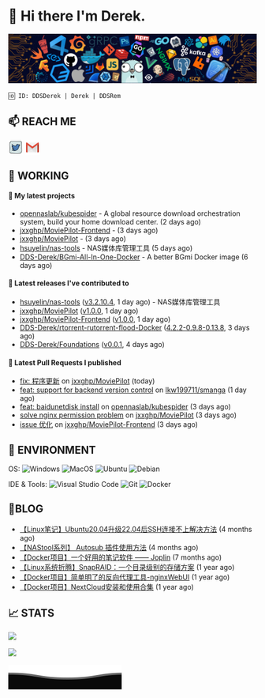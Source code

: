 # 👋 Hi there I'm Derek. 

![](https://raw.githubusercontent.com/DDS-Derek/.github/main/profile/assets/header_.png)

```
🆔 ID: DDSDerek | Derek | DDSRem
```

## 📫 REACH ME
<p align="left">
<a href="https://twitter.com/ddsrem_derek" target="blank"><img align="center" src="https://raw.githubusercontent.com/DDS-Derek/.github/main/profile/assets/twitter.svg" alt="BEPb" height="30" width="30" /></a>
<a href="mailto:ddstomo@gmail.com" target="blank"><img align="center" src="https://raw.githubusercontent.com/DDS-Derek/.github/main/profile/assets/gmail.svg" alt="Gmail" height="30" width="30" /></a>
</p>

## 💼 WORKING

#### 🌱 My latest projects


- [opennaslab/kubespider](https://github.com/opennaslab/kubespider) - A global resource download orchestration system, build your home download center.  (2 days ago)
- [jxxghp/MoviePilot-Frontend](https://github.com/jxxghp/MoviePilot-Frontend) -  (3 days ago)
- [jxxghp/MoviePilot](https://github.com/jxxghp/MoviePilot) -  (3 days ago)
- [hsuyelin/nas-tools](https://github.com/hsuyelin/nas-tools) - NAS媒体库管理工具 (5 days ago)
- [DDS-Derek/BGmi-All-In-One-Docker](https://github.com/DDS-Derek/BGmi-All-In-One-Docker) - A better BGmi Docker image (6 days ago)

#### 🔭 Latest releases I've contributed to

- [hsuyelin/nas-tools](https://github.com/hsuyelin/nas-tools) ([v3.2.10.4](https://github.com/hsuyelin/nas-tools/releases/tag/v3.2.10.4), 1 day ago) - NAS媒体库管理工具
- [jxxghp/MoviePilot](https://github.com/jxxghp/MoviePilot) ([v1.0.0](https://github.com/jxxghp/MoviePilot/releases/tag/v1.0.0), 1 day ago)
- [jxxghp/MoviePilot-Frontend](https://github.com/jxxghp/MoviePilot-Frontend) ([v1.0.0](https://github.com/jxxghp/MoviePilot-Frontend/releases/tag/v1.0.0), 1 day ago)
- [DDS-Derek/rtorrent-rutorrent-flood-Docker](https://github.com/DDS-Derek/rtorrent-rutorrent-flood-Docker) ([4.2.2-0.9.8-0.13.8](https://github.com/DDS-Derek/rtorrent-rutorrent-flood-Docker/releases/tag/4.2.2-0.9.8-0.13.8), 3 days ago)
- [DDS-Derek/Foundations](https://github.com/DDS-Derek/Foundations) ([v0.0.1](https://github.com/DDS-Derek/Foundations/releases/tag/v0.0.1), 4 days ago)

#### 🔨 Latest Pull Requests I published

- [fix: 程序更新](https://github.com/jxxghp/MoviePilot/pull/134) on [jxxghp/MoviePilot](https://github.com/jxxghp/MoviePilot) (today)
- [feat: support for backend version control](https://github.com/lkw199711/smanga/pull/116) on [lkw199711/smanga](https://github.com/lkw199711/smanga) (1 day ago)
- [feat: baidunetdisk install](https://github.com/opennaslab/kubespider/pull/303) on [opennaslab/kubespider](https://github.com/opennaslab/kubespider) (3 days ago)
- [solve nginx permission problem](https://github.com/jxxghp/MoviePilot/pull/107) on [jxxghp/MoviePilot](https://github.com/jxxghp/MoviePilot) (3 days ago)
- [issue 优化](https://github.com/jxxghp/MoviePilot-Frontend/pull/21) on [jxxghp/MoviePilot-Frontend](https://github.com/jxxghp/MoviePilot-Frontend) (3 days ago)

## 🔧 ENVIRONMENT
OS:
![Windows](https://img.shields.io/badge/-Windows-0078D6?style=flat-square&logo=windows&logoColor=white)
![MacOS](https://img.shields.io/badge/-Mac_OS-AAA?style=flat-square&logo=macos&logoColor=white)
![Ubuntu](https://img.shields.io/badge/-Ubuntu-DD4814?style=flat-square&logo=ubuntu&logoColor=white)
![Debian](https://img.shields.io/badge/-Debian-73BA25?style=flat-square&logo=debian&logoColor=white)  

IDE & Tools:
![Visual Studio Code](https://img.shields.io/badge/-Visual_Studio_Code-007ACC?style=flat-square&logo=visual-studio-code&logoColor=white)
![Git](https://img.shields.io/badge/-Git-F05032?style=flat-square&logo=git&logoColor=white)
![Docker](https://img.shields.io/badge/-Docker-2496ed?style=flat-square&logo=Docker&logoColor=white)

## 📜BLOG

- [【Linux笔记】Ubuntu20.04升级22.04后SSH连接不上解决方法](https://blog.ddsrem.com/archives/fix-ubuntu2204-ssh) (4 months ago)
- [【NAStool系列】 Autosub 插件使用方法](https://blog.ddsrem.com/archives/nastool-autosub-use-way) (4 months ago)
- [【Docker项目】一个好用的笔记软件 —— Joplin](https://blog.ddsrem.com/archives/joplin) (7 months ago)
- [【Linux系统折腾】SnapRAID：一个目录级别的存储方案](https://blog.ddsrem.com/archives/snapraid) (1 year ago)
- [【Docker项目】简单明了的反向代理工具-nginxWebUI](https://blog.ddsrem.com/archives/nginxwebui) (1 year ago)
- [【Docker项目】NextCloud安装和使用合集](https://blog.ddsrem.com/archives/nextcloud) (1 year ago)

## 📈 STATS

![](https://github-readme-stats.vercel.app/api?username=DDSDerek&show_icons=true&theme=radical)

![](https://github-readme-stats.vercel.app/api?username=DDSRem&show_icons=true&theme=dark)

![](https://raw.githubusercontent.com/DDS-Derek/.github/main/profile/assets/Bottom_down.svg)
